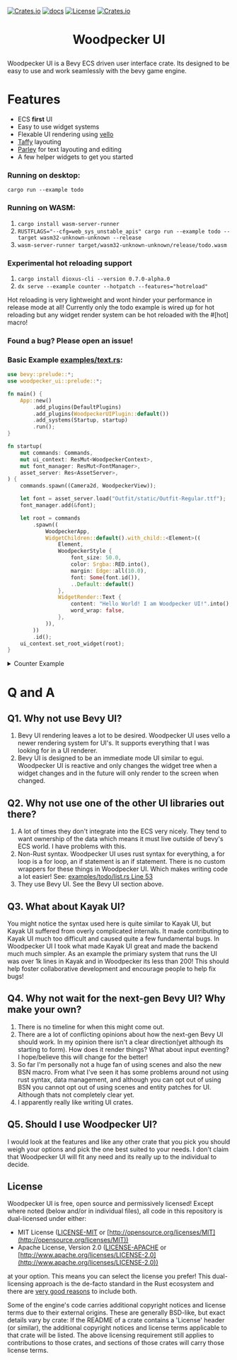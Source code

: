 [![Crates.io](https://img.shields.io/crates/v/woodpecker_ui)](https://crates.io/crates/woodpecker_ui)
[![docs](https://docs.rs/woodpecker_ui/badge.svg)](https://docs.rs/woodpecker_ui/)
[![License](https://img.shields.io/badge/license-MIT%2FApache-blue.svg)](https://github.com/StarArawn/woodpecker_ui#license)
[![Crates.io](https://img.shields.io/crates/d/woodpecker_ui)](https://crates.io/crates/woodpecker_ui)

<h1>
    <p align="center">
    Woodpecker UI
    <p>
</h1>

Woodpecker UI is a Bevy ECS driven user interface crate. Its designed to be easy to use and work seamlessly with the bevy game engine.

# Features
  - ECS **first** UI
  - Easy to use widget systems
  - Flexable UI rendering using [vello](https://github.com/linebender/bevy_vello)
  - [Taffy](https://github.com/DioxusLabs/taffy) layouting
  - [Parley](https://github.com/linebender/parley) for text layouting and editing
  - A few helper widgets to get you started


### Running on desktop:
`cargo run --example todo`

### Running on WASM:
1. `cargo install wasm-server-runner`
2. `RUSTFLAGS="--cfg=web_sys_unstable_apis" cargo run --example todo --target wasm32-unknown-unknown --release`
3. `wasm-server-runner target/wasm32-unknown-unknown/release/todo.wasm`

### Experimental hot reloading support
1. `cargo install dioxus-cli --version 0.7.0-alpha.0`
2. `dx serve --example counter --hotpatch --features="hotreload"`

Hot reloading is very lightweight and wont hinder your performance in release mode at all! Currently only the todo example is wired up for hot reloading but any widget render system can be hot reloaded with the #[hot] macro!

### Found a bug? Please open an issue!

### Basic Example [examples/text.rs](examples/text.rs):
```rust
use bevy::prelude::*;
use woodpecker_ui::prelude::*;

fn main() {
    App::new()
        .add_plugins(DefaultPlugins)
        .add_plugins(WoodpeckerUIPlugin::default())
        .add_systems(Startup, startup)
        .run();
}

fn startup(
    mut commands: Commands,
    mut ui_context: ResMut<WoodpeckerContext>,
    mut font_manager: ResMut<FontManager>,
    asset_server: Res<AssetServer>,
) {
    commands.spawn((Camera2d, WoodpeckerView));

    let font = asset_server.load("Outfit/static/Outfit-Regular.ttf");
    font_manager.add(&font);

    let root = commands
        .spawn((
            WoodpeckerApp,
            WidgetChildren::default().with_child::<Element>((
                Element,
                WoodpeckerStyle {
                    font_size: 50.0,
                    color: Srgba::RED.into(),
                    margin: Edge::all(10.0),
                    font: Some(font.id()),
                    ..Default::default()
                },
                WidgetRender::Text {
                    content: "Hello World! I am Woodpecker UI!".into(),
                    word_wrap: false,
                },
            )),
        ))
        .id();
    ui_context.set_root_widget(root);
}
```

<details>
    <summary>Counter Example</summary>

```rust
use bevy::prelude::*;
use woodpecker_ui::prelude::*;

#[derive(Component, PartialEq, Default, Debug, Clone)]
pub struct CounterState {
    count: u32,
}

#[derive(Widget, Component, Reflect, PartialEq, Default, Debug, Clone)]
#[auto_update(render)]
#[props(CounterWidget)]
#[state(CounterState)]
#[require(WoodpeckerStyle, WidgetChildren)]
pub struct CounterWidget {
    initial_count: u32,
}

fn render(
    current_widget: Res<CurrentWidget>,
    mut commands: Commands,
    mut query: Query<(&CounterWidget, &mut WidgetChildren)>,
    state_query: Query<&CounterState>,
    mut hooks: ResMut<HookHelper>,
) {
    let Ok((widget, mut children)) = query.get_mut(**current_widget) else {
        return;
    };

    let state_entity = hooks.use_state(
        &mut commands,
        *current_widget,
        CounterState {
            count: widget.initial_count,
        },
    );

    let Ok(state) = state_query.get(state_entity) else {
        return;
    };

    // Dereference so we don't move the reference into the on click closure.
    let current_widget = *current_widget;
    *children = WidgetChildren::default().with_child::<Element>((
        Element,
        WoodpeckerStyle {
            width: Units::Percentage(100.0),
            flex_direction: WidgetFlexDirection::Column,
            justify_content: Some(WidgetAlignContent::Center),
            align_items: Some(WidgetAlignItems::Center),
            ..Default::default()
        },
        WidgetChildren::default()
            .with_child::<Element>((
                Element,
                WoodpeckerStyle {
                    font_size: 50.0,
                    margin: Edge::all(10.0),
                    ..Default::default()
                },
                WidgetRender::Text {
                    content: format!("Current Count: {}", state.count),
                    word_wrap: false,
                },
            ))
            .with_child::<WButton>((
                WButton,
                WidgetChildren::default().with_child::<Element>((
                    Element,
                    WoodpeckerStyle {
                        font_size: 14.0,
                        margin: Edge::all(10.0),
                        ..Default::default()
                    },
                    WidgetRender::Text {
                        content: "Increase Count".into(),
                        word_wrap: false,
                    },
                )),
            ))
            .with_observe(
                current_widget,
                move |_: Trigger<Pointer<Click>>, mut query: Query<&mut CounterState>| {
                    let Ok(mut state) = query.get_mut(state_entity) else {
                        return;
                    };
                    state.count += 1;
                },
            ),
    ));

    children.apply(current_widget.as_parent());
}

fn main() {
    App::new()
        .add_plugins(DefaultPlugins)
        .add_plugins(WoodpeckerUIPlugin::default())
        .add_systems(Startup, startup)
        .register_widget::<CounterWidget>()
        .run();
}

fn startup(
    mut commands: Commands,
    mut ui_context: ResMut<WoodpeckerContext>,
    mut font_manager: ResMut<FontManager>,
    asset_server: Res<AssetServer>,
) {
    commands.spawn((Camera2d, WoodpeckerView));

    let font = asset_server.load("Outfit/static/Outfit-Regular.ttf");
    font_manager.add(&font);

    let root = commands
        .spawn((
            WoodpeckerApp,
            WidgetChildren::default().with_child::<CounterWidget>((
                CounterWidget { initial_count: 0 },
                WoodpeckerStyle {
                    width: Units::Percentage(100.0),
                    ..Default::default()
                },
            )),
        ))
        .id();
    ui_context.set_root_widget(root);
}
```
</details>


# Q and A

## Q1. Why not use Bevy UI?
  1. Bevy UI rendering leaves a lot to be desired. Woodpecker UI uses vello a newer rendering system for UI's. It supports everything that I was looking for in a UI renderer.
  2. Bevy UI is designed to be an immediate mode UI similar to egui. Woodpecker UI is reactive and only changes the widget tree when a widget changes and in the future will only render to the screen when changed.

## Q2. Why not use one of the other UI libraries out there?
  1. A lot of times they don't integrate into the ECS very nicely. They tend to want ownership of the data which means it must live outside of bevy's ECS world. I have problems with this.
  2. Non-Rust syntax. Woodpecker UI uses rust syntax for everything, a for loop is a for loop, an if statement is an if statement. There is no custom wrappers for these things in Woodpecker UI. Which makes writing code a lot easier! See: [examples/todo/list.rs Line 53](https://github.com/StarArawn/woodpecker_ui/tree/main/examples/todo/list.rs#L53)
  3. They use Bevy UI. See the Bevy UI section above.

## Q3. What about Kayak UI?
You might notice the syntax used here is quite similar to Kayak UI, but Kayak UI suffered from overly complicated internals. It made contributing to Kayak UI much too difficult and caused quite a few fundamental bugs. In Woodpecker UI I took what made Kayak UI great and made the backend much much simpler. As an example the primiary system that runs the UI was over 1k lines in Kayak and in Woodpecker its less than 200! This should help foster collaborative development and encourage people to help fix bugs!

## Q4. Why not wait for the next-gen Bevy UI? Why make your own?
  1. There is no timeline for when this might come out.
  2. There are a lot of conflicting opinions about how the next-gen Bevy UI should work. In my opinion there isn't a clear direction(yet although its starting to form). How does it render things? What about input eventing? I hope/believe this will change for the better!
  3. So far I'm personally not a huge fan of using scenes and also the new BSN macro. From what I've seen it has some problems around not using rust syntax, data management, and although you can opt out of using BSN you cannot opt out of using scenes and entity patches for UI. Although thats not completely clear yet.
  4. I apparently really like writing UI crates.

## Q5. Should I use Woodpecker UI?
I would look at the features and like any other crate that you pick you should weigh your options and pick the one best suited to your needs. I don't claim that Woodpecker UI will fit any need and its really up to the individual to decide.

## License

Woodpecker UI is free, open source and permissively licensed!
Except where noted (below and/or in individual files), all code in this repository is dual-licensed under either:

* MIT License ([LICENSE-MIT](LICENSE-MIT) or [http://opensource.org/licenses/MIT](http://opensource.org/licenses/MIT))
* Apache License, Version 2.0 ([LICENSE-APACHE](LICENSE-APACHE) or [http://www.apache.org/licenses/LICENSE-2.0](http://www.apache.org/licenses/LICENSE-2.0))

at your option.
This means you can select the license you prefer!
This dual-licensing approach is the de-facto standard in the Rust ecosystem and there are [very good reasons](https://github.com/bevyengine/bevy/issues/2373) to include both.

Some of the engine's code carries additional copyright notices and license terms due to their external origins.
These are generally BSD-like, but exact details vary by crate:
If the README of a crate contains a 'License' header (or similar), the additional copyright notices and license terms applicable to that crate will be listed.
The above licensing requirement still applies to contributions to those crates, and sections of those crates will carry those license terms.
